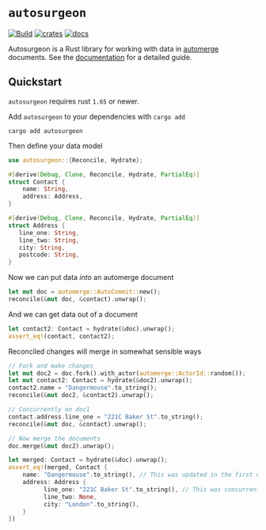 # `autosurgeon`

[![Build](https://github.com/alexjg/autosurgeon/actions/workflows/ci.yaml/badge.svg)](https://github.com/alexjg/autosurgeon/actions/workflows/ci.yaml)
[![crates](https://img.shields.io/crates/v/autosurgeon)](https://crates.io/crates/autosurgeon)
[![docs](https://img.shields.io/docsrs/autosurgeon?color=blue)](https://docs.rs/autosurgeon/latest/autosurgeon/)

Autosurgeon is a Rust library for working with data in
[automerge](https://automerge.org/) documents. See the [documentation](https://docs.rs/autosurgeon/latest/autosurgeon/) for a detailed guide.


## Quickstart

`autosurgeon` requires rust `1.65` or newer.

Add `autosurgeon` to your dependencies with `cargo add`

```
cargo add autosurgeon
```

Then define your data model

```rust
use autosurgeon::{Reconcile, Hydrate};

#[derive(Debug, Clone, Reconcile, Hydrate, PartialEq)]
struct Contact {
    name: String,
    address: Address,
}

#[derive(Debug, Clone, Reconcile, Hydrate, PartialEq)]
struct Address {
   line_one: String,
   line_two: String,
   city: String,
   postcode: String,
}
```

Now we can put data _into_ an automerge document

```rust
let mut doc = automerge::AutoCommit::new();
reconcile(&mut doc, &contact).unwrap();
```

And we can get data out of a document

```rust
let contact2: Contact = hydrate(&doc).unwrap();
assert_eq!(contact, contact2);
```

Reconciled changes will merge in somewhat sensible ways

```rust
// Fork and make changes
let mut doc2 = doc.fork().with_actor(automerge::ActorId::random());
let mut contact2: Contact = hydrate(&doc2).unwrap();
contact2.name = "Dangermouse".to_string();
reconcile(&mut doc2, &contact2).unwrap();

// Concurrently on doc1
contact.address.line_one = "221C Baker St".to_string();
reconcile(&mut doc, &contact).unwrap();

// Now merge the documents
doc.merge(&mut doc2).unwrap();

let merged: Contact = hydrate(&doc).unwrap();
assert_eq!(merged, Contact {
    name: "Dangermouse".to_string(), // This was updated in the first doc
    address: Address {
          line_one: "221C Baker St".to_string(), // This was concurrently updated in doc2
          line_two: None,
          city: "London".to_string(),
    }
})
```
